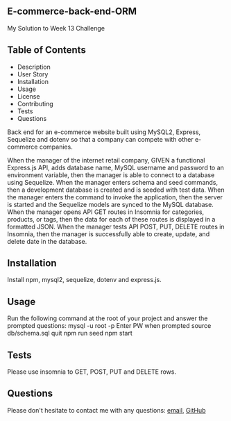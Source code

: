 ## E-commerce-back-end-ORM

My Solution to Week 13 Challenge

## Table of Contents

- Description
- User Story
- Installation
- Usage
- License
- Contributing
- Tests
- Questions

Back end for an e-commerce website built using MySQL2, Express, Sequelize and dotenv so that a company can compete with other e-commerce companies.

When the manager of the internet retail company, GIVEN a functional Express.js API, adds database name, MySQL username and password to an environment variable, then the manager is able to connect
to a database using Sequelize.
When the manager enters schema and seed commands, then a development database is created and is seeded with test data.
When the manager enters the command to invoke the application, then the server is started and the Sequelize models are synced to the MySQL database. 
When the manager opens API GET routes in Insomnia for categories, products, or tags, then the data for each of these routes is displayed in a formatted JSON. 
When the manager tests API POST, PUT, DELETE routes in Insomnia, then the manager is successfully able to create, update, and delete date in the database. 

## Installation
Install npm, mysql2, sequelize, dotenv and express.js. 

## Usage
Run the following command at the root of your project and answer the prompted questions: 
mysql -u root -p 
Enter PW when prompted
source db/schema.sql
quit
npm run seed
npm start

## Tests
Please use insomnia to GET, POST, PUT and DELETE rows.

## Questions
Please don't hesitate to contact me with any questions: [email](mailto:basnyat.ojashri@gmail.com), [GitHub](https://github.com/Ojashri-Basnyat)<br />

